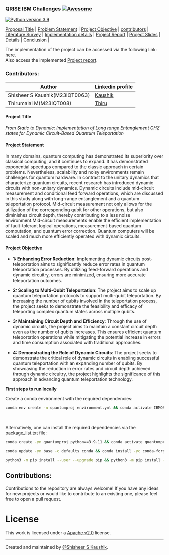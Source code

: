 ### QRISE IBM Challenges [![Awesome](https://cdn.rawgit.com/sindresorhus/awesome/d7305f38d29fed78fa85652e3a63e154dd8e8829/media/badge.svg)](https://github.com/sindresorhus/awesome)

[![Python version 3.9](https://img.shields.io/badge/python-v3.9-brightgreen)](https://docs.python.org/3/whatsnew/3.9.html)

[Proposal Title](#proposal-title) | [Problem Statement](#problem-statement) | [Project Objective](#project-objective) | [contributors](#contributors) | [Literature Survey](literature_survey.md) | [Implementation details](austism) | [Project Report](prompt/report.pdf) | [Project Slides](prompt/ppt.pdf) | [Details](https://youtu.be/uIKkJragaoU?si=E95tmCCPxxCMWNke) | [Conclusion](#conclusion) |

The implementation of the project can be accessed via the following link: [here](implementation/notebbok).<br>
Also access the implemented [Project report](austism/penn.ipynb).

### Contributors:

| Author           | Linkedin profile                                 |
|------------------|-------------------------------------------------|
| Shisheer S Kaushik(M23IQT0063) | [Kaushik](https://www.linkedin.com/in/shisheerkaushik24/) | 
| Thirumalai M(M23IQT008)| [Thiru](https://www.linkedin.com/in/m-thirumalai/?originalSubdomain=in)| 
                                                      
#### Project Title

*From Static to Dynamic: Implementation of Long range Entanglement GHZ states for Dynamic Circuit-Based Quantum Teleportation*

#### Project Statement

In many domains, quantum computing has demonstrated its superiority over classical computing, and it continues to expand. It has demonstrated exponential speedups compared to the classic approach in certain problems. Nevertheless, scalability and noisy environments remain challenges for quantum hardware. In contrast to the unitary dynamics that characterize quantum circuits, recent research has introduced dynamic circuits with non-unitary dynamics. Dynamic circuits include mid-circuit measurement and conditional feed forward operations, which are discussed in this study along with long-range entanglement and a quantum teleportation protocol. Mid-circuit measurement not only allows for the utilization of the corresponding qubit for other operations, but also diminishes circuit depth, thereby contributing to a less noise environment.Mid-circuit measurements enable the efficient implementation of fault-tolerant logical operations, measurement-based quantum computation, and quantum error correction. Quantum computers will be scaled and much more efficiently operated with dynamic circuits.

#### Project Objective

- **1: Enhancing Error Reduction**: Implementing dynamic circuits post-teleportation aims to significantly reduce error rates in quantum teleportation processes. By utilizing feed-forward operations and dynamic circuitry, errors are minimized, ensuring more accurate teleportation outcomes.

- **2: Scaling to Multi-Qubit Teleportation**: The project aims to scale up quantum teleportation protocols to support multi-qubit teleportation. By increasing the number of qubits involved in the teleportation process, the project seeks to demonstrate the feasibility and efficacy of teleporting complex quantum states across multiple qubits.

- **3: Maintaining Circuit Depth and Efficiency**: Through the use of dynamic circuits, the project aims to maintain a constant circuit depth even as the number of qubits increases. This ensures efficient quantum teleportation operations while mitigating the potential increase in errors and time consumption associated with traditional approaches.

- **4: Demonstrating the Role of Dynamic Circuits**: The project seeks to demonstrate the critical role of dynamic circuits in enabling successful quantum teleportation with an expanding number of qubits. By showcasing the reduction in error rates and circuit depth achieved through dynamic circuitry, the project highlights the significance of this approach in advancing quantum teleportation technology.


**First steps to run locally**

Create a conda environment with the required dependencies:
```bash
conda env create -n quantumproj environment.yml && conda activate IBMQRISEproj
```
<br>
  
Alternatively, one can install the required dependencies via the [package_list.txt](package_list.txt) file:
```bash
conda create -yn quantumproj python==3.9.11 && conda activate quantumproj
```
```bash
conda update -yn base -c defaults conda && conda install -yc conda-forge pip==22.1.2
```
```bash
python3 -m pip install --user --upgrade pip && python3 -m pip install -r requirements.txt
```

## Contributions:
Contributions to the repository are always welcome! If you have any ideas for new projects or would like to contribute to an existing one, please feel free to open a pull request.

# License

This work is licensed under a [Apache v2.0](LICENSE) license.

<hr>

Created and maintained by [@Shisheer S Kaushik][1].

[1]: https://github.com/ShisheerKauhik24
